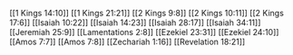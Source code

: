 [[1 Kings 14:10]]
[[1 Kings 21:21]]
[[2 Kings 9:8]]
[[2 Kings 10:11]]
[[2 Kings 17:6]]
[[Isaiah 10:22]]
[[Isaiah 14:23]]
[[Isaiah 28:17]]
[[Isaiah 34:11]]
[[Jeremiah 25:9]]
[[Lamentations 2:8]]
[[Ezekiel 23:31]]
[[Ezekiel 24:10]]
[[Amos 7:7]]
[[Amos 7:8]]
[[Zechariah 1:16]]
[[Revelation 18:21]]
